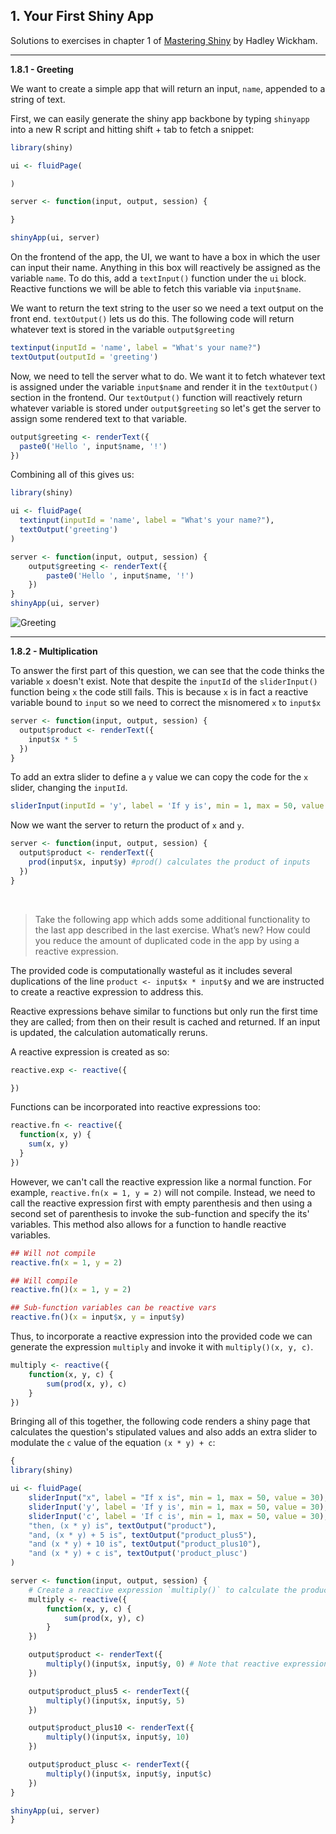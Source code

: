 ## 1. Your First Shiny App

Solutions to exercises in chapter 1 of [Mastering Shiny](https://mastering-shiny.org/) by Hadley Wickham.

---

**1.8.1 - Greeting**

We want to create a simple app that will return an input, `name`, appended to a string of text.

First, we can easily generate the shiny app backbone by typing `shinyapp` into a new R script and hitting shift + tab to fetch a snippet:
```R
library(shiny)

ui <- fluidPage(

)

server <- function(input, output, session) {

}

shinyApp(ui, server)
```

On the frontend of the app, the UI, we want to have a box in which the user can input their name. Anything in this box will reactively be assigned as the variable `name`. To do this, add a `textInput()` function under the `ui` block. Reactive functions we will be able to fetch this variable via `input$name`.

We want to return the text string to the user so we need a text output on the front end. `textOutput()` lets us do this. The following code will return whatever text is stored in the variable `output$greeting`
```R
textinput(inputId = 'name', label = "What's your name?")
textOutput(outputId = 'greeting')
```

Now, we need to tell the server what to do. We want it to fetch whatever text is assigned under the variable `input$name` and render it in the `textOutput()` section in the frontend.
Our `textOutput()` function will reactively return whatever variable is stored under `output$greeting` so let's get the server to assign some rendered text to that variable.
```R
output$greeting <- renderText({
  paste0('Hello ', input$name, '!')
})
```

Combining all of this gives us:

```R
library(shiny)

ui <- fluidPage(
  textinput(inputId = 'name', label = "What's your name?"),
  textOutput('greeting')
)

server <- function(input, output, session) {
    output$greeting <- renderText({
        paste0('Hello ', input$name, '!')
    })
}
shinyApp(ui, server)
```
![Greeting](https://i.imgur.com/nJYKQr9.png)

---

**1.8.2 - Multiplication**

To answer the first part of this question, we can see that the code thinks the variable `x` doesn't exist. Note that despite the `inputId` of the `sliderInput()` function being `x` the code still fails. This is because `x` is in fact a reactive variable bound to `input` so we need to correct the misnomered `x` to `input$x`

```R
server <- function(input, output, session) {
  output$product <- renderText({
    input$x * 5
  })
}
```

To add an extra slider to define a `y` value we can copy the code for the `x` slider, changing the `inputId`.
```R
sliderInput(inputId = 'y', label = 'If y is', min = 1, max = 50, value = 30)
```

Now we want the server to return the product of `x` and `y`.
```R
server <- function(input, output, session) {
  output$product <- renderText({
    prod(input$x, input$y) #prod() calculates the product of inputs
  })
}
```

&nbsp;

>Take the following app which adds some additional functionality to the last app described in the last exercise. What’s new? How could you reduce the amount of duplicated code in the app by using a reactive expression.

The provided code is computationally wasteful as it includes several duplications of the line `product <- input$x * input$y` and we are instructed to create a reactive expression to address this.

Reactive expressions behave similar to functions but only run the first time they are called; from then on their result is cached and returned. If an input is updated, the calculation automatically reruns.

A reactive expression is created as so:
```R
reactive.exp <- reactive({

})
```

Functions can be incorporated into reactive expressions too:
```R
reactive.fn <- reactive({
  function(x, y) {
    sum(x, y)
  }
})
```
However, we can't call the reactive expression like a normal function. For example, `reactive.fn(x = 1, y = 2)` will not compile. Instead, we need to call the reactive expression first with empty parenthesis and then using a second set of parenthesis to invoke the sub-function and specify the its' variables. This method also allows for a function to handle reactive variables.
```R
## Will not compile
reactive.fn(x = 1, y = 2)

## Will compile
reactive.fn()(x = 1, y = 2)

## Sub-function variables can be reactive vars
reactive.fn()(x = input$x, y = input$y)
```

Thus, to incorporate a reactive expression into the provided code we can generate the expression `multiply` and invoke it with `multiply()(x, y, c)`.
```R
multiply <- reactive({
    function(x, y, c) {
        sum(prod(x, y), c)
    }
})
```

Bringing all of this together, the following code renders a shiny page that calculates the question's stipulated values and also adds an extra slider to modulate the `c` value of the equation `(x * y) + c`:

```R
{
library(shiny)

ui <- fluidPage(
    sliderInput("x", label = "If x is", min = 1, max = 50, value = 30),
    sliderInput('y', label = 'If y is', min = 1, max = 50, value = 30),
    sliderInput('c', label = 'If c is', min = 1, max = 50, value = 30),
    "then, (x * y) is", textOutput("product"),
    "and, (x * y) + 5 is", textOutput("product_plus5"),
    "and (x * y) + 10 is", textOutput("product_plus10"),
    "and (x * y) + c is", textOutput('product_plusc')
)

server <- function(input, output, session) {
    # Create a reactive expression `multiply()` to calculate the product of `x` & `y` and add a value, `c`.
    multiply <- reactive({
        function(x, y, c) {
            sum(prod(x, y), c)
        }
    })

    output$product <- renderText({
        multiply()(input$x, input$y, 0) # Note that reactive expressions with functions within must be called with reactive()(fn.var1, ...)
    })

    output$product_plus5 <- renderText({
        multiply()(input$x, input$y, 5)
    })

    output$product_plus10 <- renderText({
        multiply()(input$x, input$y, 10)
    })

    output$product_plusc <- renderText({
        multiply()(input$x, input$y, input$c)
    })
}

shinyApp(ui, server)
}
```
